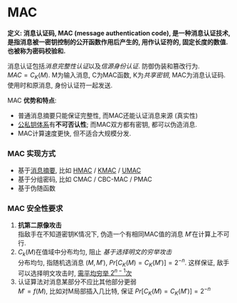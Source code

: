 
# MAC

**定义: 消息认证码, MAC (message authentication code), 是一种消息认证技术, 是指消息被一密钥控制的公开函数作用后产生的, 用作认证符的, 固定长度的数值. 也被称为密码校验和.**  

消息认证包括*消息完整性认证*以及*信源身份认证*. 防御伪装和篡改行为.  
$MAC=C_{K}(M)$. M为输入消息, C为MAC函数, K为*共享密钥*, MAC为消息认证码. 使用时和原消息, 身份认证符一起发送.

MAC **优势和特点**:  
- 普通消息摘要只能保证完整性, 而MAC还能认证消息来源 (真实性)
- [公私钥体系](Security/密码学/公钥密码/数字签名/数字签名.md)有**不可否认性**; 而MAC双方都有密钥, 都可以伪造消息. 
- MAC计算速度更快, 但不适合大规模分发.

### MAC 实现方式

- 基于[消息摘要](../消息摘要.md), 比如 [HMAC](HMAC.md) / [KMAC](KMAC.md) / [UMAC](UMAC.md)
- 基于分组密码, 比如  CMAC / CBC-MAC / PMAC
- 基于伪随函数

### MAC 安全性要求

1. **抗第二原像攻击**  
指敌手在不知道密钥K情况下, 伪造一个有相同MAC值的消息 $M'$在计算上不可行.
1. $C_{k}(M)$在值域中分布均匀, 阻止 *基于选择明文的穷举攻击*  
分布均匀, 指随机选消息 $(M, M')$, $Pr[C_{K}(M)=C_{K}(M')]=2^{-n}$. 这样保证, 敌手可以选择明文攻击时, [需平均穷举 $2^{n-1}$次](../生日攻击.md)
1. 认证算法对消息某部分不应比其他部分更弱  
$M'=f(M)$, 比如对M局部插入几比特, 保证 $Pr[C_{K}(M)=C_{K}(M')]=2^{-n}$

